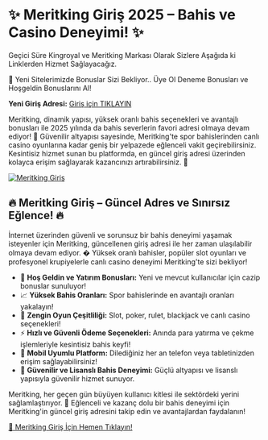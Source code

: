 <h1>✨ Meritking Giriş 2025 – Bahis ve Casino Deneyimi! ✨</h1>
Geçici Süre Kingroyal ve Meritking Markası Olarak Sizlere Aşağıda ki Linklerden Hizmet Sağlayacağız.</p>
  <p>🎁 Yeni Sitelerimizde Bonuslar Sizi Bekliyor.. Üye Ol Deneme Bonusları ve Hoşgeldin Bonuslarını Al!</p>
  <strong>Yeni Giriş Adresi:</strong> <a href="https://heylink.me/denemeal">Giriş için TIKLAYIN</a></p>
<p>Meritking, dinamik yapısı, yüksek oranlı bahis seçenekleri ve avantajlı bonusları ile 2025 yılında da bahis severlerin favori adresi olmaya devam ediyor! 🎰 Güvenilir altyapısı sayesinde, Meritking'te spor bahislerinden canlı casino oyunlarına kadar geniş bir yelpazede eğlenceli vakit geçirebilirsiniz. Kesintisiz hizmet sunan bu platformda, en güncel giriş adresi üzerinden kolayca erişim sağlayarak kazancınızı artırabilirsiniz. 💸</p>
<a href="https://heylink.me/denemeal" title="Meritking" target="_blank">
        <img src="https://i.ibb.co/S7w0XtqR/photo-2025-04-25-18-46-31.jpg" alt="Meritking Giriş">
      </a>
    <h2>🔥 Meritking Giriş – Güncel Adres ve Sınırsız Eğlence! 🔥</h2>
    <p>İnternet üzerinden güvenli ve sorunsuz bir bahis deneyimi yaşamak isteyenler için Meritking, güncellenen giriş adresi ile her zaman ulaşılabilir olmaya devam ediyor. � Yüksek oranlı bahisler, popüler slot oyunları ve profesyonel krupiyelerle canlı casino deneyimi Meritking'te sizi bekliyor!</p>
    <ul>
        <li>🎁 <strong>Hoş Geldin ve Yatırım Bonusları:</strong> Yeni ve mevcut kullanıcılar için cazip bonuslar sunuluyor!</li>
        <li>📈 <strong>Yüksek Bahis Oranları:</strong> Spor bahislerinde en avantajlı oranları yakalayın!</li>
        <li>🎲 <strong>Zengin Oyun Çeşitliliği:</strong> Slot, poker, rulet, blackjack ve canlı casino seçenekleri!</li>
        <li>⚡️ <strong>Hızlı ve Güvenli Ödeme Seçenekleri:</strong> Anında para yatırma ve çekme işlemleriyle kesintisiz bahis keyfi!</li>
        <li>📱 <strong>Mobil Uyumlu Platform:</strong> Dilediğiniz her an telefon veya tabletinizden erişim sağlayabilirsiniz!</li>
        <li>🔐 <strong>Güvenilir ve Lisanslı Bahis Deneyimi:</strong> Güçlü altyapısı ve lisanslı yapısıyla güvenilir hizmet sunuyor.</li>
    </ul>
    <p>Meritking, her geçen gün büyüyen kullanıcı kitlesi ile sektördeki yerini sağlamlaştırıyor. 🌟 Eğlenceli ve kazanç dolu bir bahis deneyimi için Meritking'in güncel giriş adresini takip edin ve avantajlardan faydalanın!</p>
    <p><a href="https://heylink.me/denemeal" title="Meritking Giriş Adresi">🔗 Meritking Giriş İçin Hemen Tıklayın!</a></p>
</div>
